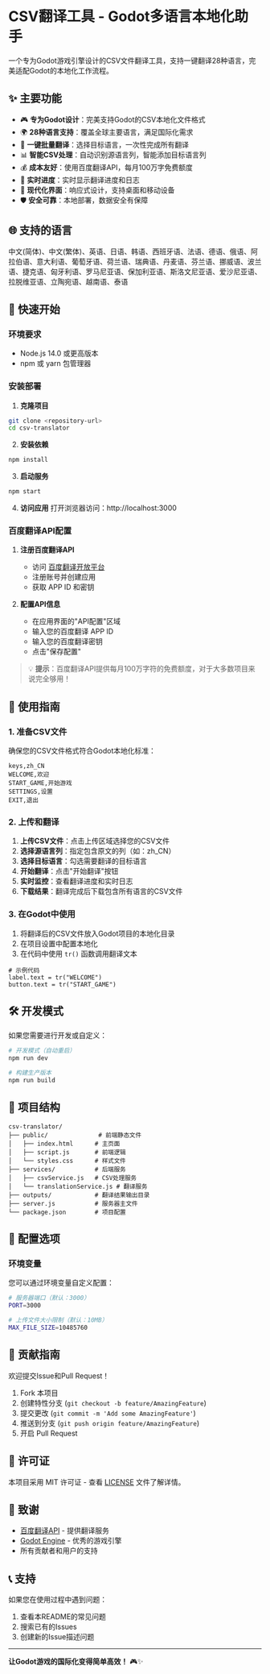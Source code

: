 # CSV翻译工具 - Godot多语言本地化助手

一个专为Godot游戏引擎设计的CSV文件翻译工具，支持一键翻译28种语言，完美适配Godot的本地化工作流程。

## ✨ 主要功能

- 🎮 **专为Godot设计**：完美支持Godot的CSV本地化文件格式
- 🌍 **28种语言支持**：覆盖全球主要语言，满足国际化需求
- 🚀 **一键批量翻译**：选择目标语言，一次性完成所有翻译
- 📊 **智能CSV处理**：自动识别源语言列，智能添加目标语言列
- 💰 **成本友好**：使用百度翻译API，每月100万字免费额度
- 🔄 **实时进度**：实时显示翻译进度和日志
- 📱 **现代化界面**：响应式设计，支持桌面和移动设备
- 🛡️ **安全可靠**：本地部署，数据安全有保障

## 🌐 支持的语言

中文(简体)、中文(繁体)、英语、日语、韩语、西班牙语、法语、德语、俄语、阿拉伯语、意大利语、葡萄牙语、荷兰语、瑞典语、丹麦语、芬兰语、挪威语、波兰语、捷克语、匈牙利语、罗马尼亚语、保加利亚语、斯洛文尼亚语、爱沙尼亚语、拉脱维亚语、立陶宛语、越南语、泰语

## 🚀 快速开始

### 环境要求

- Node.js 14.0 或更高版本
- npm 或 yarn 包管理器

### 安装部署

1. **克隆项目**
```bash
git clone <repository-url>
cd csv-translator
```

2. **安装依赖**
```bash
npm install
```

3. **启动服务**
```bash
npm start
```

4. **访问应用**
打开浏览器访问：http://localhost:3000

### 百度翻译API配置

1. **注册百度翻译API**
   - 访问 [百度翻译开放平台](https://fanyi-api.baidu.com/)
   - 注册账号并创建应用
   - 获取 APP ID 和密钥

2. **配置API信息**
   - 在应用界面的"API配置"区域
   - 输入您的百度翻译 APP ID
   - 输入您的百度翻译密钥
   - 点击"保存配置"

> 💡 **提示**：百度翻译API提供每月100万字符的免费额度，对于大多数项目来说完全够用！

## 📖 使用指南

### 1. 准备CSV文件

确保您的CSV文件格式符合Godot本地化标准：
```csv
keys,zh_CN
WELCOME,欢迎
START_GAME,开始游戏
SETTINGS,设置
EXIT,退出
```

### 2. 上传和翻译

1. **上传CSV文件**：点击上传区域选择您的CSV文件
2. **选择源语言列**：指定包含原文的列（如：zh_CN）
3. **选择目标语言**：勾选需要翻译的目标语言
4. **开始翻译**：点击"开始翻译"按钮
5. **实时监控**：查看翻译进度和实时日志
6. **下载结果**：翻译完成后下载包含所有语言的CSV文件

### 3. 在Godot中使用

1. 将翻译后的CSV文件放入Godot项目的本地化目录
2. 在项目设置中配置本地化
3. 在代码中使用 `tr()` 函数调用翻译文本

```gdscript
# 示例代码
label.text = tr("WELCOME")
button.text = tr("START_GAME")
```

## 🛠️ 开发模式

如果您需要进行开发或自定义：

```bash
# 开发模式（自动重启）
npm run dev

# 构建生产版本
npm run build
```

## 📁 项目结构

```
csv-translator/
├── public/              # 前端静态文件
│   ├── index.html      # 主页面
│   ├── script.js       # 前端逻辑
│   └── styles.css      # 样式文件
├── services/           # 后端服务
│   ├── csvService.js   # CSV处理服务
│   └── translationService.js # 翻译服务
├── outputs/            # 翻译结果输出目录
├── server.js           # 服务器主文件
└── package.json        # 项目配置
```

## 🔧 配置选项

### 环境变量

您可以通过环境变量自定义配置：

```bash
# 服务器端口（默认：3000）
PORT=3000

# 上传文件大小限制（默认：10MB）
MAX_FILE_SIZE=10485760
```

## 🤝 贡献指南

欢迎提交Issue和Pull Request！

1. Fork 本项目
2. 创建特性分支 (`git checkout -b feature/AmazingFeature`)
3. 提交更改 (`git commit -m 'Add some AmazingFeature'`)
4. 推送到分支 (`git push origin feature/AmazingFeature`)
5. 开启 Pull Request

## 📄 许可证

本项目采用 MIT 许可证 - 查看 [LICENSE](LICENSE) 文件了解详情。

## 🙏 致谢

- [百度翻译API](https://fanyi-api.baidu.com/) - 提供翻译服务
- [Godot Engine](https://godotengine.org/) - 优秀的游戏引擎
- 所有贡献者和用户的支持

## 📞 支持

如果您在使用过程中遇到问题：

1. 查看本README的常见问题
2. 搜索已有的Issues
3. 创建新的Issue描述问题

---

**让Godot游戏的国际化变得简单高效！** 🎮✨